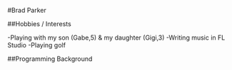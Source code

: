 #Brad Parker


##Hobbies / Interests

-Playing with my son (Gabe,5) & my daughter (Gigi,3)
-Writing music in FL Studio
-Playing golf

##Programming Background